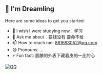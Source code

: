 ## 🌟 I'm **Dreamling**

Here are some ideas to get you started:

- 👯 I wish I were studying now：学习
- 💬 Ask me about：要钱没有 要命不给
- 📫 How to reach me: 861683052@qq.com
- 😄 Pronouns: ...
- ⚡ Fun fact: 腼腆的外表下藏着皮的一比的心

[![QQ](https://img1.baidu.com/it/u=914198214,3197345082&fm=253&fmt=auto&app=138&f=JPEG?w=400&h=300)](https://qm.qq.com/q/2DUKsXbjrG)
